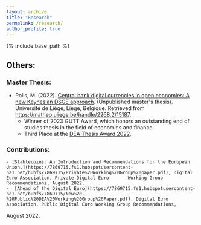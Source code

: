 ```yaml
---
layout: archive
title: "Research"
permalink: /research/
author_profile: true
---
```


{% include base_path %}

## Others:

   ### Master Thesis:
   
   - Polis, M. (2022). [Central bank digital currencies in open economies: A new Keynesian DSGE approach](https://matheo.uliege.be/bitstream/2268.2/15187/4/Central_Bank_Digital_Currencies_in_Open_Economies__A_NK_DSGE_approach.pdf).    (Unpublished master's thesis). Université de Liège, Liège, Belgique. Retrieved from https://matheo.uliege.be/handle/2268.2/15187.
      * Winner of 2023 GUTT Award, which  honors an outstanding end of studies thesis in the field of economics and finance.
      * Third Place at the [DEA Thesis Award 2022](https://blog.digital-euro-association.de/dea-thesis-awards-2023-recap).
    
   ### Contributions:
   
    - [Stablecoins: An Introduction and Recommendations for the European Union.](https://7869715.fs1.hubspotusercontent-na1.net/hubfs/7869715/Private%20Working%20Group%20paper.pdf), Digital Euro Association, Private Digital Euro       Working Group Recommendations, August 2022. 
    -  [Ahead of the Digital Euro](https://7869715.fs1.hubspotusercontent-na1.net/hubfs/7869715/New%20-%20Public%20DEA%20Working%20Group%20Paper.pdf), Digital Euro Association, Public Digital Euro Working Group Recommendations,    
 August 2022. 
     
  


